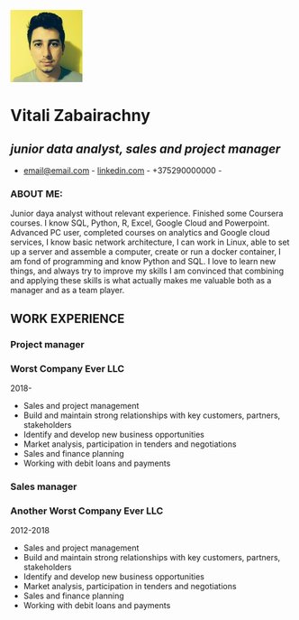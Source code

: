 ![avatar](avatar.jpg) 


# Vitali Zabairachny


## _junior data analyst, sales and project manager_


- email@email.com - [linkedin.com](https://linkedin.com) - +375290000000 -
 
### ABOUT ME: 
Junior daya analyst without relevant experience. Finished some Coursera courses. I know SQL, Python, R, Excel, Google Cloud and Powerpoint.
Advanced PC user, completed courses on analytics and Google cloud services, I know basic network architecture, I can work in
Linux, able to set up a server and assemble a computer, create or run a docker container, I am fond of programming and know
Python and SQL. I love to learn new things, and always try to improve my skills
I am convinced that combining and applying these skills is what actually makes me valuable both as a manager and as a team
player.
 
## __WORK EXPERIENCE__
### Project manager
### Worst Company Ever LLC
2018-
* Sales and project management
* Build and maintain strong relationships with key customers, partners, stakeholders
* Identify and develop new business opportunities
* Market analysis, participation in tenders and negotiations
* Sales and finance planning
* Working with debit loans and payments
 
### Sales manager
### Another Worst Company Ever LLC
2012-2018
* Sales and project management
* Build and maintain strong relationships with key customers, partners, stakeholders
* Identify and develop new business opportunities
* Market analysis, participation in tenders and negotiations
* Sales and finance planning
* Working with debit loans and payments
